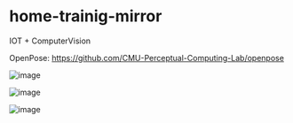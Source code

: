 # home-trainig-mirror


IOT + ComputerVision

OpenPose: https://github.com/CMU-Perceptual-Computing-Lab/openpose

![image](https://user-images.githubusercontent.com/45021330/102704011-b059f300-42b9-11eb-8b78-d93ca281196c.png)

![image](https://user-images.githubusercontent.com/45021330/102703988-7983dd00-42b9-11eb-9102-2d155f8ee723.png)

![image](https://user-images.githubusercontent.com/45021330/102703994-8c96ad00-42b9-11eb-8670-546c783c679c.png)



